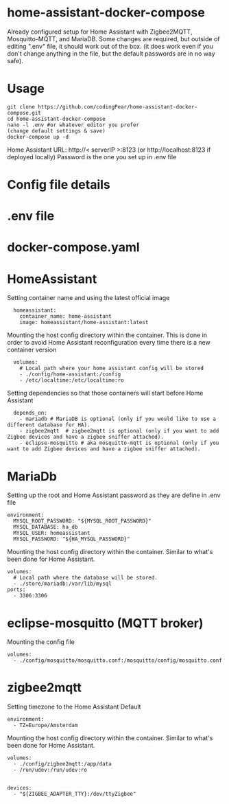 # home-assistant-docker-compose

Already configured setup for Home Assistant with Zigbee2MQTT, Mosquitto-MQTT, and MariaDB.
Some changes are required, but outside of editing ".env" file, it should work out of the box. (it does work even if you don't change anything in the file, but the default passwords are in no way safe).

# Usage

    git clone https://github.com/codingPear/home-assistant-docker-compose.git
    cd home-assistant-docker-compose
    nano -l .env #or whatever editor you prefer
    (change default settings & save)
    docker-compose up -d
    
    
Home Assistant URL: http://< serverIP >:8123 (or http://localhost:8123 if deployed locally)
Password is the one you set up in .env file

# Config file details

# .env file

# docker-compose.yaml

  # HomeAssistant
  Setting container name and using the latest official image
  
      homeassistant:
        container_name: home-assistant
        image: homeassistant/home-assistant:latest
  
  Mounting the host config directory within the container.
  This is done in order to avoid Home Assistant reconfiguration every time there is a new container version
  
      volumes:
        # Local path where your home assistant config will be stored
        - ./config/home-assistant:/config
        - /etc/localtime:/etc/localtime:ro
  
  Setting dependencies so that those containers will start before Home Assistant
  
      depends_on:
        - mariadb # MariaDB is optional (only if you would like to use a different database for HA).
        - zigbee2mqtt  # zigbee2mqtt is optional (only if you want to add Zigbee devices and have a zigbee sniffer attached).
        - eclipse-mosquitto # aka mosquitto-mqtt is optional (only if you want to add Zigbee devices and have a zigbee sniffer attached).


  # MariaDb
  Setting up the root and Home Assistant password as they are define in .env file 

    environment:
      MYSQL_ROOT_PASSWORD: "${MYSQL_ROOT_PASSWORD}"
      MYSQL_DATABASE: ha_db
      MYSQL_USER: homeassistant
      MYSQL_PASSWORD: "${HA_MYSQL_PASSWORD}"
    
  Mounting the host config directory within the container. Similar to what's been done for Home Assistant.

    volumes:
      # Local path where the database will be stored.
      - ./store/mariadb:/var/lib/mysql
    ports:
      - 3306:3306
  
  # eclipse-mosquitto (MQTT broker)
  Mounting the config file
    
    volumes:
      - ./config/mosquitto/mosquitto.conf:/mosquitto/config/mosquitto.conf
  

  # zigbee2mqtt
  Setting timezone to the Home Assistant Default
    
    environment:
      - TZ=Europe/Amsterdam
    
    
  Mounting the host config directory within the container. Similar to what's been done for Home Assistant.
    
    volumes:
      - ./config/zigbee2mqtt:/app/data
      - /run/udev:/run/udev:ro 
    
    
    devices:
      - "${ZIGBEE_ADAPTER_TTY}:/dev/ttyZigbee"
    
